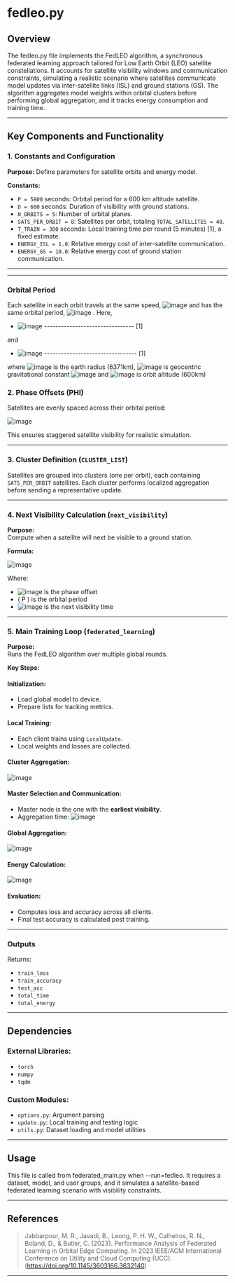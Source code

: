 # fedleo.py

## Overview

The fedleo.py file implements the FedLEO algorithm, a synchronous federated learning approach tailored for Low Earth Orbit (LEO) satellite constellations. It accounts for satellite visibility windows and communication constraints, simulating a realistic scenario where satellites communicate model updates via inter-satellite links (ISL) and ground stations (GS). The algorithm aggregates model weights within orbital clusters before performing global aggregation, and it tracks energy consumption and training time.

---

## Key Components and Functionality

### 1. Constants and Configuration

**Purpose:** Define parameters for satellite orbits and energy model.

**Constants:**
- `P = 5800` seconds: Orbital period for a 600 km altitude satellite.
- `D = 600` seconds: Duration of visibility with ground stations.
- `N_ORBITS = 5`: Number of orbital planes.
- `SATS_PER_ORBIT = 8`: Satellites per orbit, totaling `TOTAL_SATELLITES = 40`.
- `T_TRAIN = 300` seconds: Local training time per round (5 minutes) [1], a fixed estimate.
- `ENERGY_ISL = 1.0`: Relative energy cost of inter-satellite communication.
- `ENERGY_GS = 10.0`: Relative energy cost of ground station communication.

---

---
### Orbital Period
Each satellite in each orbit travels at the same speed, ![image](https://github.com/user-attachments/assets/6f40e5e4-8f3b-40cc-b460-0b5328cb2e32)
 and has the same orbital period, ![image](https://github.com/user-attachments/assets/61a00815-b319-4870-ba80-13cd07736239)
. Here,
- ![image](https://github.com/user-attachments/assets/7e926db0-a740-4512-91bf-6c09d9e329bb) -------------------------------- [1]

and

- ![image](https://github.com/user-attachments/assets/fd410cb4-8c4b-43fe-8593-db85662c934f) --------------------------------- [1]

where ![image](https://github.com/user-attachments/assets/4c139487-14bb-4a04-b43e-ea59e17f92a3) is the earth radius (6371km), ![image](https://github.com/user-attachments/assets/1337c0c5-8e73-4cf3-9c55-10df94fb7cba) is geocentric gravitational constant ![image](https://github.com/user-attachments/assets/0fd7f82e-bfd8-45e9-b1bf-58812b499af8) and ![image](https://github.com/user-attachments/assets/8ca8d461-11c0-4e16-a4ae-72d67ecf6876) is orbit altitude (600km)



### 2. Phase Offsets (PHI)

Satellites are evenly spaced across their orbital period:

![image](https://github.com/user-attachments/assets/5b4826c2-2472-4121-8331-5a5792227bb7)



This ensures staggered satellite visibility for realistic simulation.

---

### 3. Cluster Definition (`CLUSTER_LIST`)

Satellites are grouped into clusters (one per orbit), each containing `SATS_PER_ORBIT` satellites. Each cluster performs localized aggregation before sending a representative update.

---

### 4. Next Visibility Calculation (`next_visibility`)

**Purpose:**  
Compute when a satellite will next be visible to a ground station.

**Formula:**

![image](https://github.com/user-attachments/assets/116fbae7-79e6-4c8b-af71-18890353ba0e)



Where:
- ![image](https://github.com/user-attachments/assets/21c582d6-b244-4107-8853-3044df17e1cf)
 is the phase offset
- \( P \) is the orbital period
- ![image](https://github.com/user-attachments/assets/9ba548ce-4a72-4ebb-934d-63a9b8fd0eb7)
 is the next visibility time

---

### 5. Main Training Loop (`federated_learning`)

**Purpose:**  
Runs the FedLEO algorithm over multiple global rounds.

**Key Steps:**

#### Initialization:
- Load global model to device.
- Prepare lists for tracking metrics.

#### Local Training:
- Each client trains using `LocalUpdate`.
- Local weights and losses are collected.

#### Cluster Aggregation:
![image](https://github.com/user-attachments/assets/3dcfcb18-635b-4b5a-aff2-98614f8054fd)


#### Master Selection and Communication:
- Master node is the one with the **earliest visibility**.
- Aggregation time:
![image](https://github.com/user-attachments/assets/7bfe1670-efdc-4829-b6df-3075813303ea)


#### Global Aggregation:
![image](https://github.com/user-attachments/assets/ed1332fa-427f-42d9-9337-02df3fa7643b)


#### Energy Calculation:
![image](https://github.com/user-attachments/assets/d9870041-9b11-424d-b895-4b46b7b5a428)


#### Evaluation:
- Computes loss and accuracy across all clients.
- Final test accuracy is calculated post training.

---

### Outputs
Returns:
- `train_loss`
- `train_accuracy`
- `test_acc`
- `total_time`
- `total_energy`

---

## Dependencies

### External Libraries:
- `torch`
- `numpy`
- `tqdm`

### Custom Modules:
- `options.py`: Argument parsing
- `update.py`: Local training and testing logic
- `utils.py`: Dataset loading and model utilities

---

## Usage

This file is called from federated_main.py when --run=fedleo. It requires a dataset, model, and user groups, and it simulates a satellite-based federated learning scenario with visibility constraints.

---
## References
> Jabbarpour, M. R., Javadi, B., Leong, P. H. W., Calheiros, R. N., Boland, D., & Butler, C. (2023). Performance Analysis of Federated Learning in Orbital Edge Computing. In 2023 IEEE/ACM International Conference on Utility and Cloud Computing (UCC).(https://doi.org/10.1145/3603166.3632140)
---

